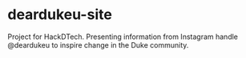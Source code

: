 # deardukeu-site
Project for HackDTech. Presenting information from Instagram handle @deardukeu to inspire change in the Duke community.
